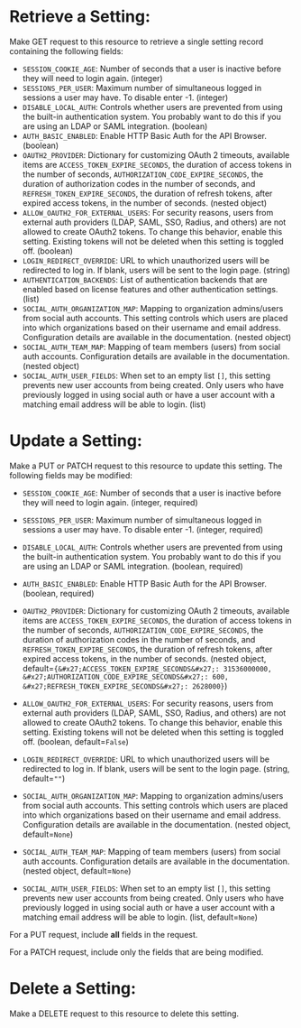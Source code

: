 # Retrieve a Setting:

Make GET request to this resource to retrieve a single setting
record containing the following fields:

* `SESSION_COOKIE_AGE`: Number of seconds that a user is inactive before they will need to login again. (integer)
* `SESSIONS_PER_USER`: Maximum number of simultaneous logged in sessions a user may have. To disable enter -1. (integer)
* `DISABLE_LOCAL_AUTH`: Controls whether users are prevented from using the built-in authentication system. You probably want to do this if you are using an LDAP or SAML integration. (boolean)
* `AUTH_BASIC_ENABLED`: Enable HTTP Basic Auth for the API Browser. (boolean)
* `OAUTH2_PROVIDER`: Dictionary for customizing OAuth 2 timeouts, available items are `ACCESS_TOKEN_EXPIRE_SECONDS`, the duration of access tokens in the number of seconds, `AUTHORIZATION_CODE_EXPIRE_SECONDS`, the duration of authorization codes in the number of seconds, and `REFRESH_TOKEN_EXPIRE_SECONDS`, the duration of refresh tokens, after expired access tokens, in the number of seconds. (nested object)
* `ALLOW_OAUTH2_FOR_EXTERNAL_USERS`: For security reasons, users from external auth providers (LDAP, SAML, SSO, Radius, and others) are not allowed to create OAuth2 tokens. To change this behavior, enable this setting. Existing tokens will not be deleted when this setting is toggled off. (boolean)
* `LOGIN_REDIRECT_OVERRIDE`: URL to which unauthorized users will be redirected to log in.  If blank, users will be sent to the login page. (string)
* `AUTHENTICATION_BACKENDS`: List of authentication backends that are enabled based on license features and other authentication settings. (list)
* `SOCIAL_AUTH_ORGANIZATION_MAP`: Mapping to organization admins/users from social auth accounts. This setting
controls which users are placed into which organizations based on their
username and email address. Configuration details are available in the
documentation. (nested object)
* `SOCIAL_AUTH_TEAM_MAP`: Mapping of team members (users) from social auth accounts. Configuration
details are available in the documentation. (nested object)
* `SOCIAL_AUTH_USER_FIELDS`: When set to an empty list `[]`, this setting prevents new user accounts from being created. Only users who have previously logged in using social auth or have a user account with a matching email address will be able to login. (list)





# Update a Setting:

Make a PUT or PATCH request to this resource to update this
setting.  The following fields may be modified:


* `SESSION_COOKIE_AGE`: Number of seconds that a user is inactive before they will need to login again. (integer, required)
* `SESSIONS_PER_USER`: Maximum number of simultaneous logged in sessions a user may have. To disable enter -1. (integer, required)
* `DISABLE_LOCAL_AUTH`: Controls whether users are prevented from using the built-in authentication system. You probably want to do this if you are using an LDAP or SAML integration. (boolean, required)
* `AUTH_BASIC_ENABLED`: Enable HTTP Basic Auth for the API Browser. (boolean, required)
* `OAUTH2_PROVIDER`: Dictionary for customizing OAuth 2 timeouts, available items are `ACCESS_TOKEN_EXPIRE_SECONDS`, the duration of access tokens in the number of seconds, `AUTHORIZATION_CODE_EXPIRE_SECONDS`, the duration of authorization codes in the number of seconds, and `REFRESH_TOKEN_EXPIRE_SECONDS`, the duration of refresh tokens, after expired access tokens, in the number of seconds. (nested object, default=`{&#x27;ACCESS_TOKEN_EXPIRE_SECONDS&#x27;: 31536000000, &#x27;AUTHORIZATION_CODE_EXPIRE_SECONDS&#x27;: 600, &#x27;REFRESH_TOKEN_EXPIRE_SECONDS&#x27;: 2628000}`)
* `ALLOW_OAUTH2_FOR_EXTERNAL_USERS`: For security reasons, users from external auth providers (LDAP, SAML, SSO, Radius, and others) are not allowed to create OAuth2 tokens. To change this behavior, enable this setting. Existing tokens will not be deleted when this setting is toggled off. (boolean, default=`False`)
* `LOGIN_REDIRECT_OVERRIDE`: URL to which unauthorized users will be redirected to log in.  If blank, users will be sent to the login page. (string, default=`""`)

* `SOCIAL_AUTH_ORGANIZATION_MAP`: Mapping to organization admins/users from social auth accounts. This setting
controls which users are placed into which organizations based on their
username and email address. Configuration details are available in the
documentation. (nested object, default=`None`)
* `SOCIAL_AUTH_TEAM_MAP`: Mapping of team members (users) from social auth accounts. Configuration
details are available in the documentation. (nested object, default=`None`)
* `SOCIAL_AUTH_USER_FIELDS`: When set to an empty list `[]`, this setting prevents new user accounts from being created. Only users who have previously logged in using social auth or have a user account with a matching email address will be able to login. (list, default=`None`)






For a PUT request, include **all** fields in the request.



For a PATCH request, include only the fields that are being modified.



# Delete a Setting:

Make a DELETE request to this resource to delete this setting.